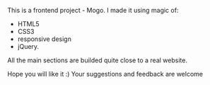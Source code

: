 This is a frontend project - Mogo.
I made it using magic of:
- HTML5
- CSS3
- responsive design
- jQuery.

All the main sections are builded quite close to a real website.

Hope you will like it :)
Your suggestions and feedback are welcome 
